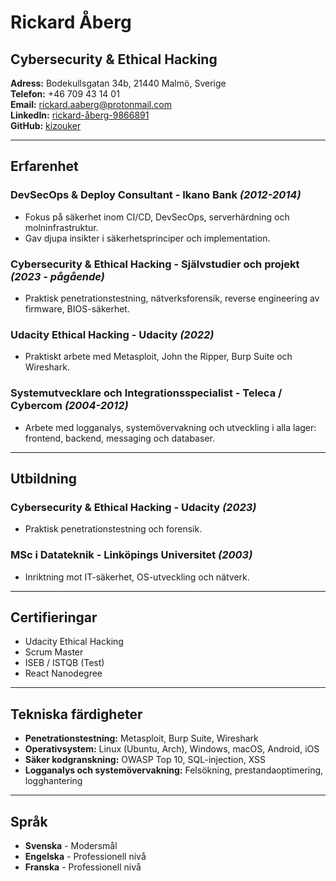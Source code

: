 # Rickard Åberg

## Cybersecurity & Ethical Hacking  
**Adress:** Bodekullsgatan 34b, 21440 Malmö, Sverige  
**Telefon:** +46 709 43 14 01  
**Email:** rickard.aaberg@protonmail.com  
**LinkedIn:** [rickard-åberg-9866891](https://linkedin.com/in/rickard-åberg-9866891)  
**GitHub:** [kizouker](https://github.com/kizouker)  

---

## Erfarenhet  
### DevSecOps & Deploy Consultant - Ikano Bank *(2012-2014)*  
- Fokus på säkerhet inom CI/CD, DevSecOps, serverhärdning och molninfrastruktur.  
- Gav djupa insikter i säkerhetsprinciper och implementation.  

### Cybersecurity & Ethical Hacking - Självstudier och projekt *(2023 - pågående)*  
- Praktisk penetrationstestning, nätverksforensik, reverse engineering av firmware, BIOS-säkerhet.  

### Udacity Ethical Hacking - Udacity *(2022)*  
- Praktiskt arbete med Metasploit, John the Ripper, Burp Suite och Wireshark.  

### Systemutvecklare och Integrationsspecialist - Teleca / Cybercom *(2004-2012)*  
- Arbete med logganalys, systemövervakning och utveckling i alla lager: frontend, backend, messaging och databaser.  

---

## Utbildning  
### Cybersecurity & Ethical Hacking - Udacity *(2023)*  
- Praktisk penetrationstestning och forensik.  

### MSc i Datateknik - Linköpings Universitet *(2003)*  
- Inriktning mot IT-säkerhet, OS-utveckling och nätverk.  

---

## Certifieringar  
- Udacity Ethical Hacking  
- Scrum Master  
- ISEB / ISTQB (Test)  
- React Nanodegree  

---

## Tekniska färdigheter  
- **Penetrationstestning:** Metasploit, Burp Suite, Wireshark  
- **Operativsystem:** Linux (Ubuntu, Arch), Windows, macOS, Android, iOS  
- **Säker kodgranskning:** OWASP Top 10, SQL-injection, XSS  
- **Logganalys och systemövervakning:** Felsökning, prestandaoptimering, logghantering  

---

## Språk  
- **Svenska** - Modersmål  
- **Engelska** - Professionell nivå  
- **Franska** - Professionell nivå  
